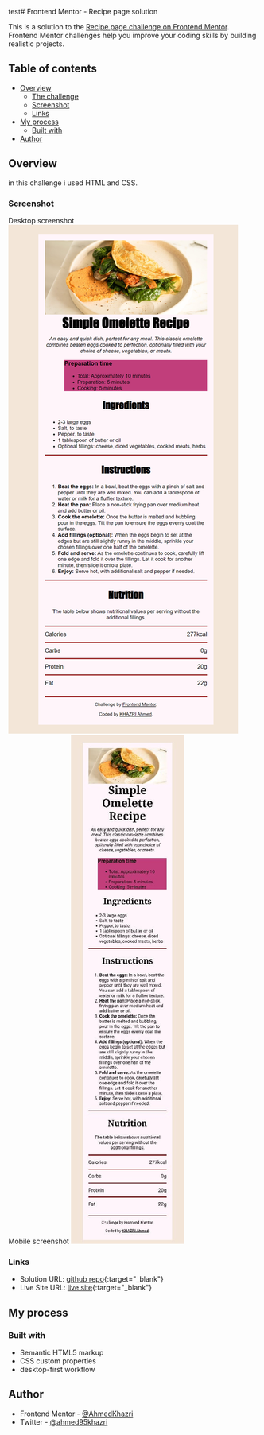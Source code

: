 test# Frontend Mentor - Recipe page solution

This is a solution to the [Recipe page challenge on Frontend Mentor](https://www.frontendmentor.io/challenges/recipe-page-KiTsR8QQKm). Frontend Mentor challenges help you improve your coding skills by building realistic projects. 

## Table of contents

- [Overview](#overview)
  - [The challenge](#the-challenge)
  - [Screenshot](#screenshot)
  - [Links](#links)
- [My process](#my-process)
  - [Built with](#built-with)
- [Author](#author)


## Overview
in this challenge i used HTML and CSS.
### Screenshot
Desktop screenshot
![Desktop screenshot](./assets/images/desktop-screenshot.png)
Mobile screenshot
![Mobile screenshot](./assets/images/mobile-screenshot.jpg)

### Links

- Solution URL: [github repo](https://github.com/AhmedKhazri/recipe-page){:target="_blank"}
- Live Site URL: [live site](https://ahmedkhazri.github.io/recipe-page/){:target="_blank"}

## My process

### Built with

- Semantic HTML5 markup
- CSS custom properties
- desktop-first workflow

## Author

- Frontend Mentor - [@AhmedKhazri](https://www.frontendmentor.io/profile/AhmedKhazri)
- Twitter - [@ahmed95khazri](https://twitter.com/ahmed95khazri)

